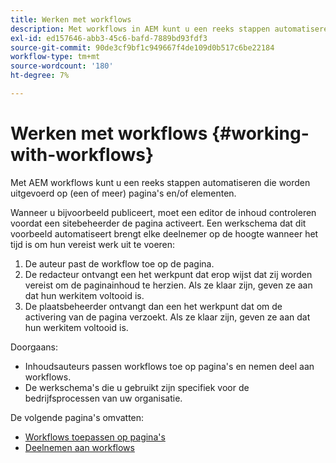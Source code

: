 ```yaml
---
title: Werken met workflows
description: Met workflows in AEM kunt u een reeks stappen automatiseren die worden uitgevoerd op een pagina of element.
exl-id: ed157646-abb3-45c6-bafd-7889bd93fdf3
source-git-commit: 90de3cf9bf1c949667f4de109d0b517c6be22184
workflow-type: tm+mt
source-wordcount: '180'
ht-degree: 7%

---
```


# Werken met workflows {#working-with-workflows}

Met AEM workflows kunt u een reeks stappen automatiseren die worden uitgevoerd op (een of meer) pagina&#39;s en/of elementen.

Wanneer u bijvoorbeeld publiceert, moet een editor de inhoud controleren voordat een sitebeheerder de pagina activeert. Een werkschema dat dit voorbeeld automatiseert brengt elke deelnemer op de hoogte wanneer het tijd is om hun vereist werk uit te voeren:

1. De auteur past de workflow toe op de pagina.
1. De redacteur ontvangt een het werkpunt dat erop wijst dat zij worden vereist om de paginainhoud te herzien. Als ze klaar zijn, geven ze aan dat hun werkitem voltooid is.
1. De plaatsbeheerder ontvangt dan een het werkpunt dat om de activering van de pagina verzoekt. Als ze klaar zijn, geven ze aan dat hun werkitem voltooid is.

Doorgaans:

* Inhoudsauteurs passen workflows toe op pagina&#39;s en nemen deel aan workflows.
* De werkschema&#39;s die u gebruikt zijn specifiek voor de bedrijfsprocessen van uw organisatie.

De volgende pagina&#39;s omvatten:

* [Workflows toepassen op pagina&#39;s](/help/sites-cloud/authoring/workflows/applying.md)
* [Deelnemen aan workflows](/help/sites-cloud/authoring/workflows/participating.md)
